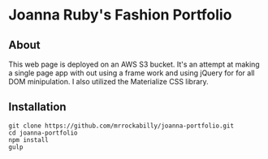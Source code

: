 # Joanna Ruby's Fashion Portfolio

## About

This web page is deployed on an AWS S3 bucket. It's an attempt at making a single page app with out using a frame work and using jQuery for
for all DOM minipulation. I also utilized the Materialize CSS library.

## Installation

```
git clone https://github.com/mrrockabilly/joanna-portfolio.git
cd joanna-portfolio
npm install
gulp
```